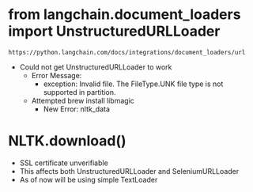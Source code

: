 # from langchain.document_loaders import UnstructuredURLLoader

`https://python.langchain.com/docs/integrations/document_loaders/url`
- Could not get UnstructuredURLLoader to work
    - Error Message:
        -   exception: Invalid file. The FileType.UNK file type is not supported in partition.
    - Attempted brew install libmagic
        - New Error: nltk_data

# NLTK.download()
- SSL certificate unverifiable
- This affects both UnstructuredURLLoader and SeleniumURLLoader
- As of now will be using simple TextLoader